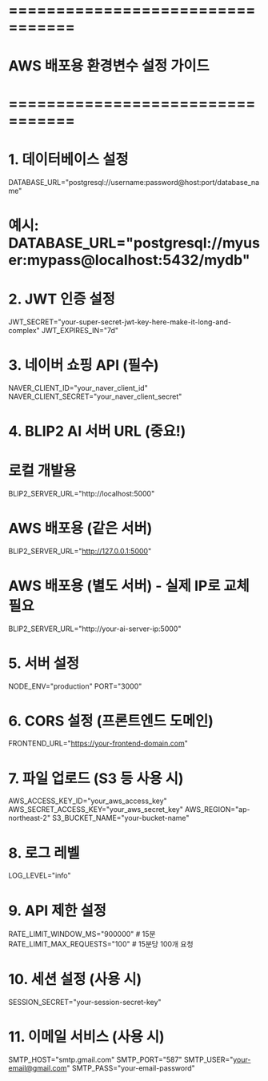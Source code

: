 # =================================
# AWS 배포용 환경변수 설정 가이드
# =================================

# 1. 데이터베이스 설정
DATABASE_URL="postgresql://username:password@host:port/database_name"
# 예시: DATABASE_URL="postgresql://myuser:mypass@localhost:5432/mydb"

# 2. JWT 인증 설정
JWT_SECRET="your-super-secret-jwt-key-here-make-it-long-and-complex"
JWT_EXPIRES_IN="7d"

# 3. 네이버 쇼핑 API (필수)
NAVER_CLIENT_ID="your_naver_client_id"
NAVER_CLIENT_SECRET="your_naver_client_secret"

# 4. BLIP2 AI 서버 URL (중요!)
# 로컬 개발용
BLIP2_SERVER_URL="http://localhost:5000"
# AWS 배포용 (같은 서버)
BLIP2_SERVER_URL="http://127.0.0.1:5000"
# AWS 배포용 (별도 서버) - 실제 IP로 교체 필요
BLIP2_SERVER_URL="http://your-ai-server-ip:5000"

# 5. 서버 설정
NODE_ENV="production"
PORT="3000"

# 6. CORS 설정 (프론트엔드 도메인)
FRONTEND_URL="https://your-frontend-domain.com"

# 7. 파일 업로드 (S3 등 사용 시)
AWS_ACCESS_KEY_ID="your_aws_access_key"
AWS_SECRET_ACCESS_KEY="your_aws_secret_key"
AWS_REGION="ap-northeast-2"
S3_BUCKET_NAME="your-bucket-name"

# 8. 로그 레벨
LOG_LEVEL="info"

# 9. API 제한 설정
RATE_LIMIT_WINDOW_MS="900000"  # 15분
RATE_LIMIT_MAX_REQUESTS="100"   # 15분당 100개 요청

# 10. 세션 설정 (사용 시)
SESSION_SECRET="your-session-secret-key"

# 11. 이메일 서비스 (사용 시)
SMTP_HOST="smtp.gmail.com"
SMTP_PORT="587"
SMTP_USER="your-email@gmail.com"
SMTP_PASS="your-email-password"
